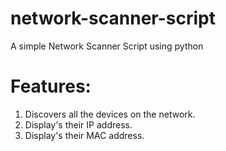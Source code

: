 # network-scanner-script
A simple Network Scanner Script using python

# Features:
1. Discovers all the devices on the network.
2. Display's their IP address.
3. Display's their MAC address.

